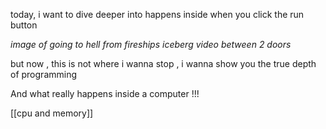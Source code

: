 today, i want to dive deeper into happens inside when you click the run button 

*image of going to hell from fireships iceberg video between 2 doors*

but now , this is not where i wanna stop , i wanna show you the true depth of programming 

And what really happens inside a computer !!! 

[[cpu and memory]]